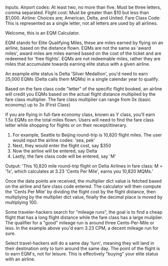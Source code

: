 Inputs:
Airport codes: At least two, no more than five. Must be three letters, comma separated.
Flight cost: Must be greater than $10 but less than $1,000.
Airline: Choices are; American, Delta, and United.
Fare Class Code: This is represented as a single letter, not all letters are used by all airlines.


Welcome, this is an EQM Calculator.

EQM stands for Elite Qualifying Miles, these are miles earned by flying on an airline, based on the distance flown. 
EQMs are not the same as 'award miles', award miles are miles earned based on the cost of the ticket and are redeemed for 'free flights'.
EQMs are not redeemable miles, rather they are miles that accumulate towards earning elite status with a given airline.

An example elite status is Delta 'Silver Medallion', you'd need to earn 25,000 EQMs (Delta calls them MQMs) in a single calendar year to qualify. 

Based on the fare class code "letter" of the specific flight booked, an airline will credit you EQMs based on the actual flight distance 
multiplied by the fare class multiplier. The fare class multiplier can range from 0x (basic economy) up to 3x (First Class)

If you are flying in full-fare economy class, known as Y class, you'll earn 1.5x EQMs on the total miles flown. 
Users will need to find the fare class letter while shopping for flights or on their receipt/itinerary.

1. For example, Seattle to Beijing round-trip is 10,820 flight miles. The user would input the airline codes: 'sea, pek'
2. Next, they would enter the flight cost, say $350
3. Now the airline will be entered, say Delta
4. Lastly, the fare class code will be entered, say 'M'

Output: 'This 10,820 mile round-trip flight on Delta Airlines in fare class: M = '1x', which calculates at 3.23 'Cents Per Mile', earns you 10,820 MQMs.'

Once the data points are received, the multiplier dict value is fetched based on the airline and fare class code entered. 
The calculator will then compute the 'Cents Per Mile' by dividing the flight cost by the flight distance, 
then multiplying by the multiplier dict value, finally the decimal place is moved by multiplying 100.

Some traveler-hackers search for "mileage runs", the goal is to find a cheap flight that has a long flight distance while the fare class has a large muliplier.
The qualifier for a "good" mileage run is around three Cents-Per-Mile or less. In the example above you'd earn 3.23 CPM, a decent mileage run for sure.

Select travel-hackers will do a same day 'turn', meaning they will land in their destination only to turn around the same day. The point of the flight is to earn EQM's, not for leisure. This is effectively "buying" your elite status with an airline. 







